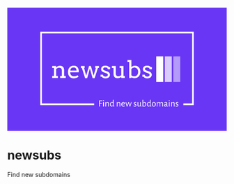 <a href="https://www.github.com/heydc7"><img align="center" src="https://raw.githubusercontent.com/heydc7/heydc7/a496f2a26065fc9aa0fac7c60ce0d8e3f432e6eb/images/logo-color.png"/></a>

# newsubs
Find new subdomains

